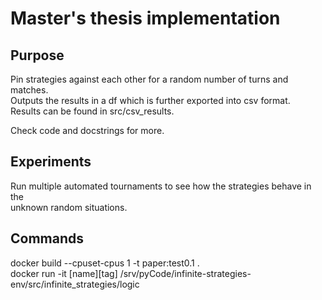 # Master's thesis implementation #

## Purpose ##

Pin strategies against each other for a random number of turns and matches.  
Outputs the results in a df which is further exported into csv format.  
Results can be found in src/csv_results.

Check code and docstrings for more.

## Experiments ##

Run multiple automated tournaments to see how the strategies behave in the  
unknown random situations.

## Commands ##

docker build --cpuset-cpus 1 -t paper:test0.1 .  
docker run -it [name][tag]
/srv/pyCode/infinite-strategies-env/src/infinite_strategies/logic
